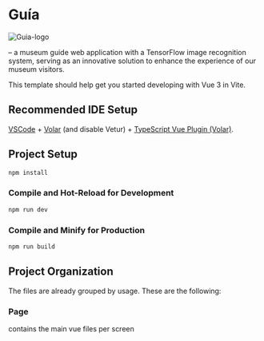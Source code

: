 # Guía

![Guia-logo](https://github.com/ethylene03/guia_frontend/assets/92715199/e140b2b9-0f89-4d90-bc4e-73b7dfbb99ba)

– a museum guide web application with a TensorFlow image recognition system, serving as an innovative solution to enhance the experience of our museum visitors. 

This template should help get you started developing with Vue 3 in Vite.

## Recommended IDE Setup

[VSCode](https://code.visualstudio.com/) + [Volar](https://marketplace.visualstudio.com/items?itemName=Vue.volar) (and disable Vetur) + [TypeScript Vue Plugin (Volar)](https://marketplace.visualstudio.com/items?itemName=Vue.vscode-typescript-vue-plugin).

## Project Setup

```sh
npm install
```

### Compile and Hot-Reload for Development

```sh
npm run dev
```

### Compile and Minify for Production

```sh
npm run build
```

## Project Organization

The files are already grouped by usage. These are the following:

### Page

contains the main vue files per screen


